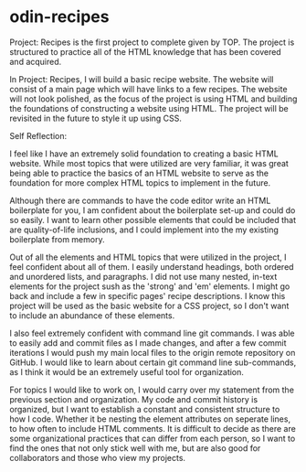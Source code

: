 # odin-recipes

Project: Recipes is the first project to complete given by TOP. The project is structured to practice all of the HTML knowledge that has been covered and acquired.

In Project: Recipes, I will build a basic recipe website. The website will consist of a main page which will have links to a few recipes. The website will not look polished, as the focus of the project is using HTML and building the foundations of constructing a website using HTML. The project will be revisited in the future to style it up using CSS.

Self Reflection:

I feel like I have an extremely solid foundation to creating
a basic HTML website. While most topics that were utilized are very familiar, it was great being able to practice the basics of an HTML website to serve as the foundation for more complex HTML topics to implement in the future.

Although there are commands to have the code editor write an HTML boilerplate for you, I am confident about the boilerplate set-up and could do so easily. I want to learn other possible elements that could be included that are quality-of-life inclusions, and I could implement into the my existing boilerplate from memory.

Out of all the elements and HTML topics that were utilized in the project, I feel confident about all of them. I easily understand headings, both ordered and unordered lists, and paragraphs. I did not use many nested, in-text elements for the project sush as the 'strong' and 'em' elements. I might go back and include a few in specific pages' recipe descriptions. I know this project will be used as the basic website for a CSS project, so I don't want to include an abundance of these elements.

I also feel extremely confident with command line git commands. I was able to easily add and commit files as I made changes, and after a few commit iterations I would push my main local files to the origin remote repository on GitHub. I would like to learn about certain git command line sub-commands, as I think it would be an extremely useful tool for organization.

For topics I would like to work on, I would carry over my statement from the previous section and organization. My code and commit history is organized, but I want to establish a constant and consistent structure to how I code. Whether it be nesting the element attributes on seperate lines, to how often to include HTML comments. It is difficult to decide as there are some organizational practices that can differ from each person, so I want to find the ones that not only stick well with me, but are also good for collaborators and those who view my projects.
